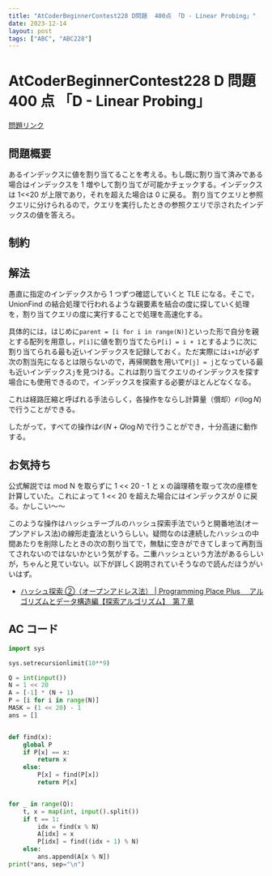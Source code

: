 ```yaml
---
title: "AtCoderBeginnerContest228 D問題  400点 「D - Linear Probing」"
date: 2023-12-14
layout: post
tags: ["ABC", "ABC228"]
---
```


# AtCoderBeginnerContest228 D 問題 400 点 「D - Linear Probing」

<a href="https://atcoder.jp/contests/abc228/tasks/abc228_d" blank="_target">問題リンク</a>

## 問題概要

あるインデックスに値を割り当てることを考える。もし既に割り当て済みである場合はインデックスを 1 増やして割り当てが可能かチェックする。インデックスは 1<<20 が上限であり，それを超えた場合は 0 に戻る。
割り当てクエリと参照クエリに分けられるので，クエリを実行したときの参照クエリで示されたインデックスの値を答えろ。

## 制約

## 解法

愚直に指定のインデックスから 1 つずつ確認していくと TLE になる。そこで，UnionFind の結合処理で行われるような親要素を結合の度に探していく処理を，割り当てクエリの度に実行することで処理を高速化する。

具体的には，はじめに`parent = [i for i in range(N)]`といった形で自分を親とする配列を用意し，`P[i]`に値を割り当てたら`P[i] = i + 1`とするように次に割り当てられる最も近いインデックスを記録しておく。ただ実際には`i+1`が必ず次の割当先になるとは限らないので，再帰関数を用いて`P[j] = j`となっている最も近いインデックス`j`を見つける。これは割り当てクエリのインデックスを探す場合にも使用できるので，インデックスを探索する必要がほとんどなくなる。

これは経路圧縮と呼ばれる手法らしく，各操作をならし計算量（償却）$\mathcal{O}(\log N)$で行うことができる。

したがって，すべての操作は$\mathcal{O}(N + Q\log N)$で行うことができ，十分高速に動作する。

## お気持ち

公式解説では mod N を取らずに 1 << 20 - 1 と x の論理積を取って次の座標を計算していた。これによって 1 << 20 を超えた場合にはインデックスが 0 に戻る。かしこい～～

このような操作はハッシュテーブルのハッシュ探索手法でいうと開番地法(オープンアドレス法)の線形走査法というらしい。疑問なのは連続したハッシュの中間あたりを削除したときの次の割り当てで，無駄に空きができてしまって再割当てされないのではないかという気がする。二重ハッシュという方法があるらしいが，ちゃんと見ていない。以下が詳しく説明されていそうなので読んだほうがいいはず。

- <a href="https://programming-place.net/ppp/contents/algorithm/search/007.html#double_hasing" target="_blank">ハッシュ探索 ②（オープンアドレス法） | Programming Place Plus 　アルゴリズムとデータ構造編【探索アルゴリズム】　第７章</a>

## AC コード

```python
import sys

sys.setrecursionlimit(10**9)

Q = int(input())
N = 1 << 20
A = [-1] * (N + 1)
P = [i for i in range(N)]
MASK = (1 << 20) - 1
ans = []


def find(x):
    global P
    if P[x] == x:
        return x
    else:
        P[x] = find(P[x])
        return P[x]


for _ in range(Q):
    t, x = map(int, input().split())
    if t == 1:
        idx = find(x % N)
        A[idx] = x
        P[idx] = find((idx + 1) % N)
    else:
        ans.append(A[x % N])
print(*ans, sep="\n")
```
